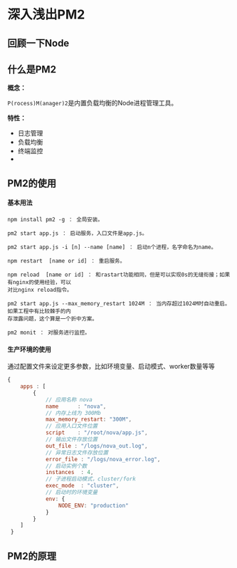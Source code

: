 # 深入浅出PM2



## 回顾一下Node



## 什么是PM2

**概念：**

`P(rocess)M(anager)2`是内置负载均衡的Node进程管理工具。

**特性：**

* 日志管理
* 负载均衡
* 终端监控
* 





## PM2的使用



#### 基本用法

```
npm install pm2 -g ： 全局安装。

pm2 start app.js ： 启动服务，入口文件是app.js。

pm2 start app.js -i [n] --name [name] ： 启动n个进程，名字命名为name。

npm restart  [name or id] ： 重启服务。

npm reload  [name or id] ： 和rastart功能相同，但是可以实现0s的无缝衔接；如果有nginx的使用经验，可以
对比nginx reload指令。

pm2 start app.js --max_memory_restart 1024M ： 当内存超过1024M时自动重启。 如果工程中有比较棘手的内
存泄露问题，这个算是一个折中方案。

pm2 monit ： 对服务进行监控。
```



#### 生产环境的使用

通过配置文件来设定更多参数，比如环境变量、启动模式、worker数量等等

```javascript
{
    apps : [
        {
          	// 应用名称 nova
            name      : "nova",
          	// 内存上线为 300Mb
            max_memory_restart: "300M",
          	// 应用入口文件位置
            script    : "/root/nova/app.js",
          	// 输出文件存放位置
            out_file : "/logs/nova_out.log",
          	// 异常日志文件存放位置
            error_file : "/logs/nova_error.log",
          	// 启动实例个数
            instances  : 4,
          	// 子进程启动模式，cluster/fork
            exec_mode  : "cluster",
          	// 启动时的环境变量
            env: {
                NODE_ENV: "production"
            }
        }
    ]
 }
```







## PM2的原理

